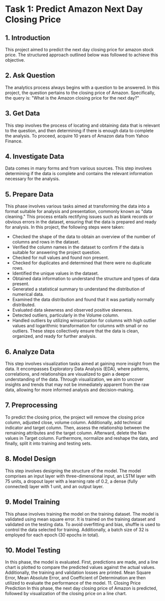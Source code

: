 # Task 1: Predict Amazon Next Day Closing Price

## 1. Introduction
This project aimed to predict the next day closing price for amazon stock price. The structured approach outlined below was followed to achieve this objective.

## 2. Ask Question
The analytics process always begins with a question to be answered. In this project, the question pertains to the closing price of Amazon. Specifically, the query is: "What is the Amazon closing price for the next day?"
## 3. Get Data
This step involves the process of locating and obtaining data that is relevant to the question, and then determining if there is enough data to complete the analysis. To proceed, acquire 10 years of Amazon data from Yahoo Finance.
## 4. Investigate Data
Data comes in many forms and from various sources. This step involves determining if the data is complete and contains the relevant information necessary for the analysis.
## 5. Prepare Data
This phase involves various tasks aimed at transforming the data into a format suitable for analysis and presentation, commonly known as "data cleaning." This process entails rectifying issues such as blank records or obvious errors in the dataset, ensuring that the data is prepared and ready for analysis.
In this project, the following steps were taken:
*	Checked the shape of the data to obtain an overview of the number of columns and rows in the dataset.
*	Verified the column names in the dataset to confirm if the data is suitable for answering the project question.
*	Checked for null values and found non present.
*	Checked for duplicates and determined that there were no duplicate rows.
*	Identified the unique values in the dataset.
*	Obtained data information to understand the structure and types of data present.
*	Generated a statistical summary to understand the distribution of numerical data.
*	Examined the data distribution and found that it was partially normally distributed.
*	Evaluated data skewness and observed positive skewness.
*	Detected outliers, particularly in the Volume column.
*	Handled outliers by utilizing winsorization for columns with high outlier values and logarithmic transformation for columns with small or no outliers.
These steps collectively ensure that the data is clean, organized, and ready for further analysis.
## 6. Analyze Data
This step involves visualization tasks aimed at gaining more insight from the data. It encompasses Exploratory Data Analysis (EDA), where patterns, correlations, and relationships are visualized to gain a deeper understanding of the data. Through visualization, we aim to uncover insights and trends that may not be immediately apparent from the raw data, allowing for more informed analysis and decision-making.
## 7. Preprocessing
To predict the closing price, the project will remove the closing price column, adjusted close, volume column. Additionally, add technical indicator and target column. Then, assess the relationship between the remaining attributes and the target column. Afterward, delete the Nan values in Target column. Furthermore, normalize and reshape the data, and finally, split it into training and testing sets.
## 8. Model Design
This step involves designing the structure of the model. The model comprises an input layer with three-dimensional input, an LSTM layer with 75 units, a dropout layer with a learning rate of 0.2, a dense (fully connected) layer with 1 unit, and an output layer.
## 9. Model Training
This phase involves training the model on the training dataset. The model is validated using mean square error. It is trained on the training dataset and validated on the testing data. To avoid overfitting and bias, shuffle is used to control the data selected for training. Additionally, a batch size of 32 is employed for each epoch (30 epochs in total).
## 10. Model Testing
In this phase, the model is evaluated. First, predictions are made, and a line chart is plotted to compare the predicted values against the actual values. Additionally, the training and validation losses are printed. Mean Square Error, Mean Absolute Error, and Coefficient of Determination are then utilized to evaluate the performance of the model.
11. Closing Price Prediction
In this phase, the next day closing price of Amazon is predicted, followed by visualization of the closing price on a line chart.
